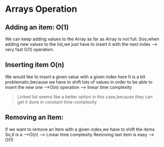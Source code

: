 # Arrays Operation
## Adding an item: O(1)
We can keep adding values to the Array as far as Array is not full.
Soo,when adding new values to the list,we just have to insert it with the next index --> very fast O(1) operation.

## Inserting item O(n)
We would like to insert a given value with a given index here
It is a bit problematic,because we have to shift lots of values in order to be able to insert the new one -->O(n) operation --> linear time complexity
> Linked list seems like a better option in this case,because they can get it done in constant time-complexity

## Removing an Item:
If we want to remove an Item with a given index,we have to shift the items
So,it is a -->O(n) --> Linear time complexity
Removing last item is easy --> O(1)


